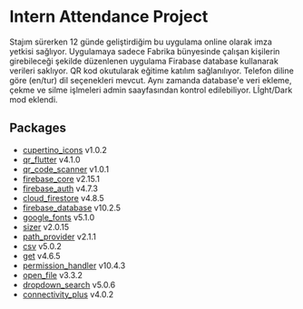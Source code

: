 # Intern Attendance Project
 Stajım sürerken 12 günde geliştirdiğim bu uygulama online olarak imza yetkisi sağlıyor. Uygulamaya sadece Fabrika bünyesinde çalışan kişilerin girebileceği şekilde düzenlenen uygulama Firabase database kullanarak verileri saklıyor. QR kod okutularak eğitime katılım sağlanılıyor. Telefon diline göre (en/tur) dil seçenekleri mevcut. Aynı zamanda database'e veri ekleme, çekme ve silme işlmeleri admin saayfasından kontrol edilebiliyor. Lİght/Dark mod eklendi.
 
## Packages
- [cupertino_icons](https://pub.dev/packages/cupertino_icons) v1.0.2
- [qr_flutter](https://pub.dev/packages/qr_flutter) v4.1.0
- [qr_code_scanner](https://pub.dev/packages/qr_code_scanner) v1.0.1
- [firebase_core](https://pub.dev/packages/firebase_core) v2.15.1
- [firebase_auth](https://pub.dev/packages/firebase_auth) v4.7.3
- [cloud_firestore](https://pub.dev/packages/cloud_firestore) v4.8.5
- [firebase_database](https://pub.dev/packages/firebase_database) v10.2.5
- [google_fonts](https://pub.dev/packages/google_fonts) v5.1.0
- [sizer](https://pub.dev/packages/sizer) v2.0.15
- [path_provider](https://pub.dev/packages/path_provider) v2.1.1
- [csv](https://pub.dev/packages/csv) v5.0.2
- [get](https://pub.dev/packages/get) v4.6.5
- [permission_handler](https://pub.dev/packages/permission_handler) v10.4.3
- [open_file](https://pub.dev/packages/open_file) v3.3.2
- [dropdown_search](https://pub.dev/packages/dropdown_search) v5.0.6
- [connectivity_plus](https://pub.dev/packages/connectivity_plus) v4.0.2



